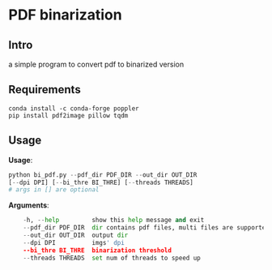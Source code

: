 # PDF binarization

## Intro
a simple program to convert pdf to binarized version  

## Requirements
```
conda install -c conda-forge poppler  
pip install pdf2image pillow tqdm  
```

## Usage
**Usage**:
```python
python bi_pdf.py --pdf_dir PDF_DIR --out_dir OUT_DIR  
[--dpi DPI] [--bi_thre BI_THRE] [--threads THREADS]  
# args in [] are optional
```

**Arguments**: 
```python
    -h, --help         show this help message and exit  
    --pdf_dir PDF_DIR  dir contains pdf files, multi files are supported  
    --out_dir OUT_DIR  output dir  
    --dpi DPI          imgs' dpi  
    --bi_thre BI_THRE  binarization threshold  
    --threads THREADS  set num of threads to speed up  
```
